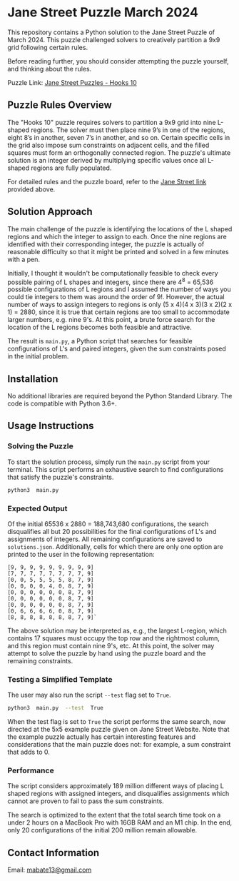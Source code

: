 # Jane Street Puzzle March 2024

This repository contains a Python solution to the Jane Street Puzzle of March 2024. This puzzle challenged solvers to creatively partition a 9x9 grid following certain rules.

Before reading further, you should consider attempting the puzzle yourself, and thinking about the rules.

Puzzle Link: [Jane Street Puzzles - Hooks 10](https://www.janestreet.com/puzzles/hooks-10/)

## Puzzle Rules Overview

The "Hooks 10" puzzle requires solvers to partition a 9x9 grid into nine L-shaped regions. The solver must then place nine 9’s in one of the regions, eight 8’s in another, seven 7’s in another, and so on. Certain specific cells in the grid also impose sum constraints on adjacent cells, and the filled squares must form an orthogonally connected region. The puzzle's ultimate solution is an integer derived by multiplying specific values once all L-shaped regions are fully populated.

For detailed rules and the puzzle board, refer to the [Jane Street link](https://www.janestreet.com/puzzles/hooks-10/) provided above.

## Solution Approach

The main challenge of the puzzle is identifying the locations of the L shaped regions and which the integer to assign to each. Once the nine regions are identified with their corresponding integer, the puzzle is actually of reasonable difficulty so that it might be printed and solved in a few minutes with a pen.

Initially, I thought it wouldn't be computationally feasible to check every possible pairing of L shapes and integers, since there are 4<sup>8</sup> = 65,536 possible configurations of L regions and I assumed the number of ways you could tie integers to them was around the order of 9!. However, the actual number of ways to assign integers to regions is only (5 x 4)(4 x 3)(3 x 2)(2 x 1) = 2880, since it is true that certain regions are too small to accommodate larger numbers, e.g. nine 9's. At this point, a brute force search for the location of the L regions becomes both feasible and attractive.

The result is `main.py`, a Python script that searches for feasible configurations of L's and paired integers, given the sum constraints posed in the initial problem.

## Installation

No additional libraries are required beyond the Python Standard Library. The code is compatible with Python 3.6+.

## Usage Instructions

### Solving the Puzzle

To start the solution process, simply run the `main.py` script from your terminal. This script performs an exhaustive search to find configurations that satisfy the puzzle's constraints.

```sh
python3  main.py
```

### Expected Output

Of the initial 65536 x 2880 = 188,743,680 configurations, the search disqualifies all but 20 possibilities for the final configurations of L's and assignments of integers. All remaining configurations are saved to `solutions.json`. Additionally, cells for which there are only one option are printed to the user in the following representation:

```plaintext
[9, 9, 9, 9, 9, 9, 9, 9, 9]
[7, 7, 7, 7, 7, 7, 7, 7, 9]
[0, 0, 5, 5, 5, 5, 8, 7, 9]
[0, 0, 0, 0, 4, 0, 8, 7, 9]
[0, 0, 0, 0, 0, 0, 8, 7, 9]
[0, 0, 0, 0, 0, 0, 8, 7, 9]
[0, 0, 0, 0, 0, 0, 8, 7, 9]
[0, 6, 6, 6, 6, 0, 8, 7, 9]
[8, 8, 8, 8, 8, 8, 8, 7, 9]`
```

The above solution may be interpreted as, e.g., the largest L-region, which contains 17 squares must occupy the top row and the rightmost column, and this region must contain nine 9's, etc. At this point, the solver may attempt to solve the puzzle by hand using the puzzle board and the remaining constraints.

### Testing a Simplified Template

The user may also run the script `--test` flag set to `True`.

```sh
python3  main.py  --test  True
```

When the test flag is set to `True` the script performs the same search, now directed at the 5x5 example puzzle given on Jane Street Website. Note that the example puzzle actually has certain interesting features and considerations that the main puzzle does not: for example, a sum constraint that adds to 0.

### Performance

The script considers approximately 189 million different ways of placing L shaped regions with assigned integers, and disqualifies assignments which cannot are proven to fail to pass the sum constraints.

The search is optimized to the extent that the total search time took on a under 2 hours on a MacBook Pro with 16GB RAM and an M1 chip. In the end, only 20 configurations of the initial 200 million remain allowable.

## Contact Information
  
Email: <mabate13@gmail.com>

